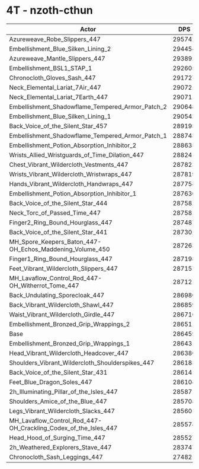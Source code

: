 # 4T - nzoth-cthun
| Actor | DPS | Increase |
|---|:---:|:---:|
|Azureweave_Robe_Slippers_447|295742|3.24%|
|Embellishment_Blue_Silken_Lining_2|294454|2.79%|
|Azureweave_Mantle_Slippers_447|293892|2.60%|
|Embellishment_BSL1_STAP_1|292605|2.15%|
|Chronocloth_Gloves_Sash_447|291727|1.84%|
|Neck_Elemental_Lariat_7Air_447|290721|1.49%|
|Neck_Elemental_Lariat_7Earth_447|290711|1.48%|
|Embellishment_Shadowflame_Tempered_Armor_Patch_2|290648|1.46%|
|Embellishment_Blue_Silken_Lining_1|290542|1.43%|
|Back_Voice_of_the_Silent_Star_457|289193|0.95%|
|Embellishment_Shadowflame_Tempered_Armor_Patch_1|288743|0.80%|
|Embellishment_Potion_Absorption_Inhibitor_2|288635|0.76%|
|Wrists_Allied_Wristguards_of_Time_Dilation_447|288241|0.62%|
|Chest_Vibrant_Wildercloth_Vestments_447|287823|0.48%|
|Wrists_Vibrant_Wildercloth_Wristwraps_447|287819|0.47%|
|Hands_Vibrant_Wildercloth_Handwraps_447|287754|0.45%|
|Embellishment_Potion_Absorption_Inhibitor_1|287630|0.41%|
|Back_Voice_of_the_Silent_Star_444|287581|0.39%|
|Neck_Torc_of_Passed_Time_447|287581|0.39%|
|Finger2_Ring_Bound_Hourglass_447|287487|0.36%|
|Back_Voice_of_the_Silent_Star_441|287301|0.29%|
|MH_Spore_Keepers_Baton_447-OH_Echos_Maddening_Volume_450|287263|0.28%|
|Finger1_Ring_Bound_Hourglass_447|287198|0.26%|
|Feet_Vibrant_Wildercloth_Slippers_447|287157|0.24%|
|MH_Lavaflow_Control_Rod_447-OH_Witherrot_Tome_447|287121|0.23%|
|Back_Undulating_Sporecloak_447|286980|0.18%|
|Back_Vibrant_Wildercloth_Shawl_447|286859|0.14%|
|Waist_Vibrant_Wildercloth_Girdle_447|286716|0.09%|
|Embellishment_Bronzed_Grip_Wrappings_2|286511|0.02%|
|Base|286459|0.00%|
|Embellishment_Bronzed_Grip_Wrappings_1|286431|-0.01%|
|Head_Vibrant_Wildercloth_Headcover_447|286380|-0.03%|
|Shoulders_Vibrant_Wildercloth_Shoulderspikes_447|286183|-0.10%|
|Back_Voice_of_the_Silent_Star_431|286141|-0.11%|
|Feet_Blue_Dragon_Soles_447|286104|-0.12%|
|2h_Illuminating_Pillar_of_the_Isles_447|285871|-0.21%|
|Shoulders_Amice_of_the_Blue_447|285708|-0.26%|
|Legs_Vibrant_Wildercloth_Slacks_447|285601|-0.30%|
|MH_Lavaflow_Control_Rod_447-OH_Crackling_Codex_of_the_Isles_447|285574|-0.31%|
|Head_Hood_of_Surging_Time_447|285527|-0.33%|
|2h_Weathered_Explorers_Stave_447|283747|-0.95%|
|Chronocloth_Sash_Leggings_447|274821|-4.06%|
